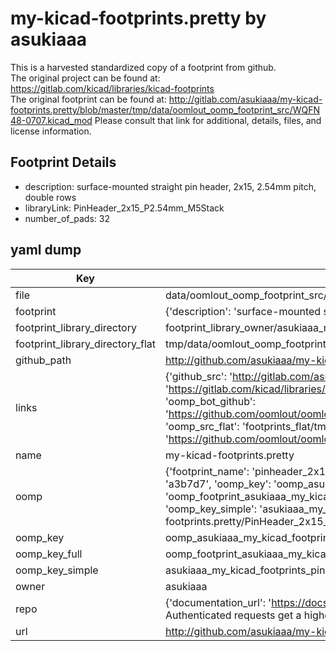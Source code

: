 # my-kicad-footprints.pretty by asukiaaa  
This is a harvested standardized copy of a footprint from github.  
The original project can be found at:  
https://gitlab.com/kicad/libraries/kicad-footprints  
The original footprint can be found at:
http://gitlab.com/asukiaaa/my-kicad-footprints.pretty/blob/master/tmp/data/oomlout_oomp_footprint_src/WQFN48-0707.kicad_mod
Please consult that link for additional, details, files, and license information.  
## Footprint Details
* description: surface-mounted straight pin header, 2x15, 2.54mm pitch, double rows  
* libraryLink: PinHeader_2x15_P2.54mm_M5Stack  
* number_of_pads: 32  
## yaml dump  
| Key | Value |  
| --- | --- |  
| file | data/oomlout_oomp_footprint_src/my-kicad-footprints.pretty/PinHeader_2x15_P2.54mm_M5Stack.kicad_mod |  
| footprint | {'description': 'surface-mounted straight pin header, 2x15, 2.54mm pitch, double rows', 'libraryLink': 'PinHeader_2x15_P2.54mm_M5Stack', 'number_of_pads': 32} |  
| footprint_library_directory | footprint_library_owner/asukiaaa_my-kicad-footprints.pretty |  
| footprint_library_directory_flat | tmp/data/oomlout_oomp_footprint_src/footprints_flat/asukiaaa_my_kicad_footprints_pinheader_2x15_p2_54mm_m5stack/working |  
| github_path | http://github.com/asukiaaa/my-kicad-footprints.pretty/blob/master/tmp/data/oomlout_oomp_footprint_src/PinHeader_2x15_P2.54mm_M5Stack.kicad_mod |  
| links | {'github_src': 'http://gitlab.com/asukiaaa/my-kicad-footprints.pretty/blob/master/tmp/data/oomlout_oomp_footprint_src/WQFN48-0707.kicad_mod', 'github_src_repo': 'https://gitlab.com/kicad/libraries/kicad-footprints', 'oomp_bot': 'tmp/data/oomlout_oomp_footprint_src/footprints/asukiaaa_my_kicad_footprints_pinheader_2x15_p2_54mm_m5stack/working', 'oomp_bot_github': 'https://github.com/oomlout/oomlout_oomp_footprint_bot/tree/main/tmp/data/oomlout_oomp_footprint_src/footprints/asukiaaa_my_kicad_footprints_pinheader_2x15_p2_54mm_m5stack/working', 'oomp_src_flat': 'footprints_flat/tmp/data/oomlout_oomp_footprint_src/footprints_flat/asukiaaa_my_kicad_footprints_pinheader_2x15_p2_54mm_m5stack/working', 'oomp_src_flat_github': 'https://github.com/oomlout/oomlout_oomp_footprint_src/tree/main/tmp/data/oomlout_oomp_footprint_src/footprints_flat/asukiaaa_my_kicad_footprints_pinheader_2x15_p2_54mm_m5stack/working'} |  
| name | my-kicad-footprints.pretty |  
| oomp | {'footprint_name': 'pinheader_2x15_p2_54mm_m5stack', 'library_name': 'my_kicad_footprints', 'md5': 'a3b7d7df845cdb6c9f054a92052f3519', 'md5_10': 'a3b7d7df84', 'md5_5': 'a3b7d', 'md5_6': 'a3b7d7', 'oomp_key': 'oomp_asukiaaa_my_kicad_footprints_pinheader_2x15_p2_54mm_m5stack', 'oomp_key_extra': 'oomp_footprint_asukiaaa_my_kicad_footprints_pinheader_2x15_p2_54mm_m5stack', 'oomp_key_full': 'oomp_footprint_asukiaaa_my_kicad_footprints_pinheader_2x15_p2_54mm_m5stack_a3b7d7', 'oomp_key_simple': 'asukiaaa_my_kicad_footprints_pinheader_2x15_p2_54mm_m5stack', 'original_filename': 'data/oomlout_oomp_footprint_src/my-kicad-footprints.pretty/PinHeader_2x15_P2.54mm_M5Stack.kicad_mod', 'owner_name': 'asukiaaa'} |  
| oomp_key | oomp_asukiaaa_my_kicad_footprints_pinheader_2x15_p2_54mm_m5stack |  
| oomp_key_full | oomp_footprint_asukiaaa_my_kicad_footprints_pinheader_2x15_p2_54mm_m5stack |  
| oomp_key_simple | asukiaaa_my_kicad_footprints_pinheader_2x15_p2_54mm_m5stack |  
| owner | asukiaaa |  
| repo | {'documentation_url': 'https://docs.github.com/rest/overview/resources-in-the-rest-api#rate-limiting', 'message': "API rate limit exceeded for 84.66.142.224. (But here's the good news: Authenticated requests get a higher rate limit. Check out the documentation for more details.)"} |  
| url | http://github.com/asukiaaa/my-kicad-footprints.pretty |  

